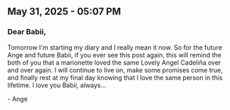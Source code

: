 ## May 31, 2025 - 05:07 PM

### Dear Babii,

Tomorrow I'm starting my diary and I really mean it now. So for the future Ange and future Babii, if you ever see this post again, this will remind the both of you that a marionette loved the same Lovely Angel Cadeliña over and over again. I will continue to live on, make some promises come true, and finally rest at my final day knowing that I love the same person in this lifetime. I love you Babii, always...

\- Ange
